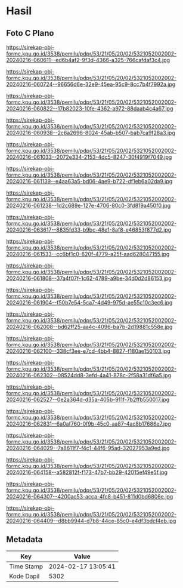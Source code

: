 # Hasil

## Foto C Plano

https://sirekap-obj-formc.kpu.go.id/3538/pemilu/pdpr/53/21/05/20/02/5321052002002-20240216-060611--ed6b4af2-9f3d-4366-a325-766cafdaf3c4.jpg

https://sirekap-obj-formc.kpu.go.id/3538/pemilu/pdpr/53/21/05/20/02/5321052002002-20240216-060724--96656d6e-32e9-45ea-95c9-8cc7b4f7992a.jpg

https://sirekap-obj-formc.kpu.go.id/3538/pemilu/pdpr/53/21/05/20/02/5321052002002-20240216-060822--17b82023-10fe-4362-a972-88daab4c4a67.jpg

https://sirekap-obj-formc.kpu.go.id/3538/pemilu/pdpr/53/21/05/20/02/5321052002002-20240216-060938--2c6a2696-8024-45ab-b507-bab7ca9f28a3.jpg

https://sirekap-obj-formc.kpu.go.id/3538/pemilu/pdpr/53/21/05/20/02/5321052002002-20240216-061033--2072e334-2153-4dc5-8247-30f4919f7049.jpg

https://sirekap-obj-formc.kpu.go.id/3538/pemilu/pdpr/53/21/05/20/02/5321052002002-20240216-061139--e4aa63a5-bd06-4ae9-b722-df1eb6a02da9.jpg

https://sirekap-obj-formc.kpu.go.id/3538/pemilu/pdpr/53/21/05/20/02/5321052002002-20240216-061238--1d2c689e-127e-4706-80c0-3fd819a450f0.jpg

https://sirekap-obj-formc.kpu.go.id/3538/pemilu/pdpr/53/21/05/20/02/5321052002002-20240216-063617--8835fd33-b9bc-48e1-8af8-e46853f877d2.jpg

https://sirekap-obj-formc.kpu.go.id/3538/pemilu/pdpr/53/21/05/20/02/5321052002002-20240216-061533--cc6bf1c0-620f-4779-a25f-aad628047155.jpg

https://sirekap-obj-formc.kpu.go.id/3538/pemilu/pdpr/53/21/05/20/02/5321052002002-20240216-061808--37a4f07f-1c62-4789-a9be-34d0d2d86153.jpg

https://sirekap-obj-formc.kpu.go.id/3538/pemilu/pdpr/53/21/05/20/02/5321052002002-20240216-061904--f50b7e54-5ca7-4d49-975d-ae55c10c3ec6.jpg

https://sirekap-obj-formc.kpu.go.id/3538/pemilu/pdpr/53/21/05/20/02/5321052002002-20240216-062008--bd62ff25-aa4c-4096-ba7b-2d19881c558e.jpg

https://sirekap-obj-formc.kpu.go.id/3538/pemilu/pdpr/53/21/05/20/02/5321052002002-20240216-062100--338cf3ee-e7cd-4bb4-8827-f180ae150103.jpg

https://sirekap-obj-formc.kpu.go.id/3538/pemilu/pdpr/53/21/05/20/02/5321052002002-20240216-062302--08524dd8-3efd-4a41-878c-2f58a31df6a5.jpg

https://sirekap-obj-formc.kpu.go.id/3538/pemilu/pdpr/53/21/05/20/02/5321052002002-20240216-062527--0e2a364d-d35a-405b-911f-7b2ffb550017.jpg

https://sirekap-obj-formc.kpu.go.id/3538/pemilu/pdpr/53/21/05/20/02/5321052002002-20240216-062831--6a0af760-0f9b-45c0-aa87-4ac8b17686e7.jpg

https://sirekap-obj-formc.kpu.go.id/3538/pemilu/pdpr/53/21/05/20/02/5321052002002-20240216-064029--7a8611f7-f4c1-44f6-95ad-32027953a9ed.jpg

https://sirekap-obj-formc.kpu.go.id/3538/pemilu/pdpr/53/21/05/20/02/5321052002002-20240216-064158--a582812f-f173-47b7-bb29-42015ef49e5f.jpg

https://sirekap-obj-formc.kpu.go.id/3538/pemilu/pdpr/53/21/05/20/02/5321052002002-20240216-064307--4200ac53-acca-4fc8-b451-811d0bd6806e.jpg

https://sirekap-obj-formc.kpu.go.id/3538/pemilu/pdpr/53/21/05/20/02/5321052002002-20240216-064409--d8bb9944-d7b8-44ce-85c0-e4df3bdcf4eb.jpg


## Metadata

| Key        | Value               |
| ---------- | ------------------- |
| Time Stamp | 2024-02-17 13:05:41 |
| Kode Dapil | 5302                |



